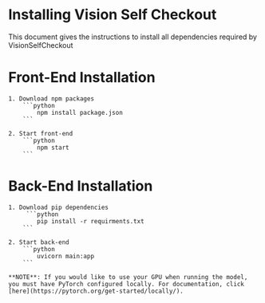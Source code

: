 # Installing Vision Self Checkout
This document gives the instructions to install all dependencies required by VisionSelfCheckout

# Front-End Installation
    1. Download npm packages
        ```python
            npm install package.json
        ```

    2. Start front-end 
        ```python
            npm start
        ``` 

# Back-End Installation
    1. Download pip dependencies
         ```python
            pip install -r requirments.txt
        ``` 

    2. Start back-end 
        ```python
            uvicorn main:app
        ``` 

    **NOTE**: If you would like to use your GPU when running the model, you must have PyTorch configured locally. For documentation, click [here](https://pytorch.org/get-started/locally/).



